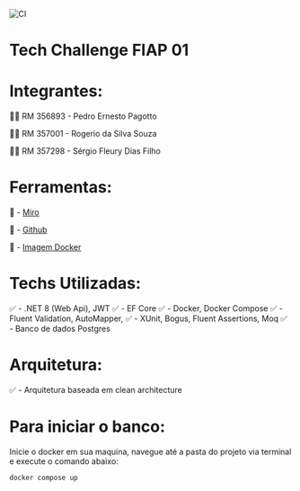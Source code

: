 ![CI](https://github.com/pedropagotto/tech-challenge-fiap-01/actions/workflows/ci.yml/badge.svg)
# Tech Challenge FIAP 01

# Integrantes:

👨‍💻 RM 356893 - Pedro Ernesto Pagotto

👨‍💻 RM 357001 - Rogerio da Silva Souza

👨‍💻 RM 357298 - Sérgio Fleury Dias Filho

# Ferramentas:
🎈 - [Miro](https://miro.com/app/board/uXjVKwg7ktM=/?share_link_id=761946195858)

🎈 - [Github](https://github.com/pedropagotto/tech-challenge-fiap-01)

🎈 - [Imagem Docker](https://github.com/users/pedropagotto/packages/container/package/tech-challenge-fiap-01)

# Techs Utilizadas:

✅ - .NET 8 (Web Api), JWT
✅ - EF Core
✅ - Docker, Docker Compose
✅ - Fluent Validation, AutoMapper,
✅ - XUnit, Bogus, Fluent Assertions, Moq 
✅ - Banco de dados Postgres

# Arquitetura:
✅ - Arquitetura baseada em clean architecture

# Para  iniciar o banco:

Inicie o docker em sua maquina, navegue até a pasta do projeto via terminal e execute o comando abaixo:

```shell
docker compose up
```
